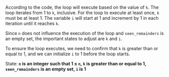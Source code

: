According to the code, the loop will execute based on the value of `k`. The loop iterates from 1 to `k`, inclusive. For the loop to execute at least once, `k` must be at least 1. The variable `i` will start at 1 and increment by 1 in each iteration until it reaches `k`. 

Since `n` does not influence the execution of the loop and `seen_remainders` is an empty set, the important states to adjust are `k` and `i`. 

To ensure the loop executes, we need to confirm that `k` is greater than or equal to 1, and we can initialize `i` to 1 before the loop starts.

State: **`n` is an integer such that 1 ≤ `n`, `k` is greater than or equal to 1, `seen_remainders` is an empty set, `i` is 1**